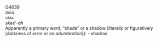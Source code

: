 <body>
  <p>G4639<br>  σκία  <br> skia  <br><i>skee‘-ah </i><br>Apparently a primary word; “shade” or a shadow (literally or figuratively [darkness of <i>error</i> or an <i>adumbration</i>]): - shadow.<br></p>
 </body>